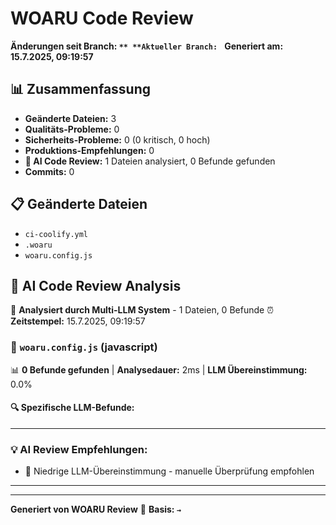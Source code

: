 # WOARU Code Review
**Änderungen seit Branch: ``**
**Aktueller Branch: ``**
**Generiert am: 15.7.2025, 09:19:57**

## 📊 Zusammenfassung

- **Geänderte Dateien:** 3
- **Qualitäts-Probleme:** 0
- **Sicherheits-Probleme:** 0 (0 kritisch, 0 hoch)
- **Produktions-Empfehlungen:** 0
- **🧠 AI Code Review:** 1 Dateien analysiert, 0 Befunde gefunden
- **Commits:** 0

## 📋 Geänderte Dateien

- `ci-coolify.yml`
- `.woaru`
- `woaru.config.js`

## 🧠 AI Code Review Analysis

🤖 **Analysiert durch Multi-LLM System** - 1 Dateien, 0 Befunde
⏰ **Zeitstempel:** 15.7.2025, 09:19:57

### 📄 `woaru.config.js` (javascript)

📊 **0 Befunde gefunden** | **Analysedauer:** 2ms | **LLM Übereinstimmung:** 0.0%

#### 🔍 Spezifische LLM-Befunde:
---

### 💡 AI Review Empfehlungen:
- 🤔 Niedrige LLM-Übereinstimmung - manuelle Überprüfung empfohlen

---

---

**Generiert von WOARU Review** 🚀
**Basis: `` → ``**